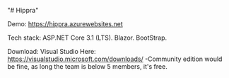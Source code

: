 "# Hippra" 

Demo: https://hippra.azurewebsites.net

Tech stack:
ASP.NET Core 3.1 (LTS). Blazor. BootStrap.

Download: Visual Studio Here: https://visualstudio.microsoft.com/downloads/ 
-Community edition would be fine, as long the team is below 5 members, it's free.

